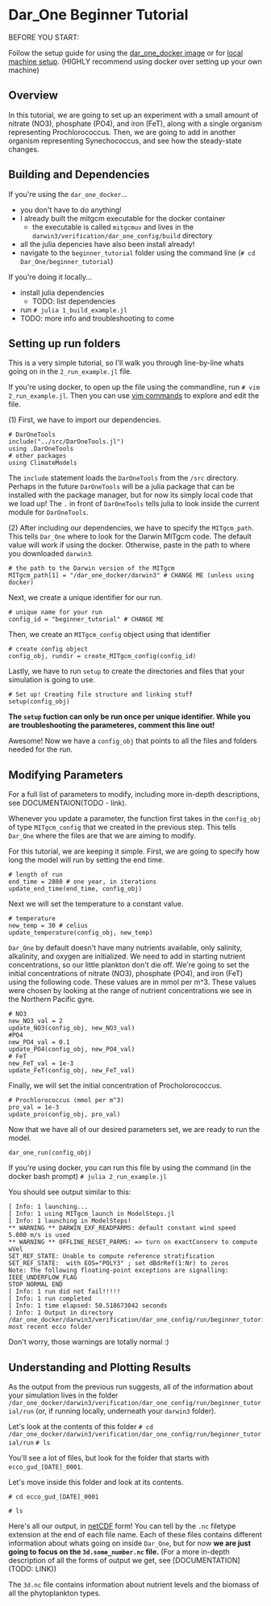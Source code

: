 # Dar_One Beginner Tutorial

BEFORE YOU START:

Follow the setup guide for using the [dar_one_docker image](../README.md/#setting-up-with-docker) or for [local machine setup](../README.md/#setting-up-on-local-machine). (HIGHLY recommend using docker over setting up your own machine) 
## Overview 

In this tutorial, we are going to set up an experiment with a small amount of nitrate (NO3),
phosphate (PO4), and iron (FeT), along with a single organism representing Prochlorococcus. 
Then, we are going to add in another organism representing Synechococcus, and see 
how the steady-state changes. 

## Building and Dependencies 

If you're using the `dar_one_docker`...
- you don't have to do anything! 
- I already built the mitgcm executable for the docker container
    - the executable is called `mitgcmuv` and lives in the `darwin3/verification/dar_one_config/build` directory 
- all the julia depencies have also been install already! 
- navigate to the `beginner_tutorial` folder using the command line (`# cd Dar_One/beginner_tutorial`)

If you're doing it locally... 
- install julia dependencies
    - TODO: list dependencies
- run `# julia 1_build_example.jl`
- TODO: more info and troubleshooting to come

## Setting up run folders 

This is a very simple tutorial, so I'll walk you through line-by-line whats going on in the 
`2_run_example.jl` file. 

If you're using docker, to open up the file using the commandline, run 
`# vim 2_run_example.jl`. Then you can use [vim commands](https://coderwall.com/p/adv71w/basic-vim-commands-for-getting-started) to explore and edit the file. 

(1) First, we have to import our dependencies.

```
# DarOneTools
include("../src/DarOneTools.jl")
using .DarOneTools
# other packages 
using ClimateModels
```
The `include` statement loads the `DarOneTools` from the `/src` directory. Perhaps in the future 
`DarOneTools` will be a julia package that can be installed with the package manager, but for now
its simply local code that we load up! The `.` in front of `DarOneTools` tells julia to look inside
the current module for `DarOneTools`.  

(2) After including our dependencies, we have to specify the `MITgcm_path`. This tells `Dar_One` where 
to look for the Darwin MITgcm code. The default value will work if using the docker. Otherwise, 
paste in the path to where you downloaded `darwin3`. 
```
# the path to the Darwin version of the MITgcm 
MITgcm_path[1] = "/dar_one_docker/darwin3" # CHANGE ME (unless using docker)
```
Next, we create a unique identifier for our run. 
```
# unique name for your run 
config_id = "beginner_tutorial" # CHANGE ME
```
Then, we create an `MITgcm_config` object using that identifier 
```
# create config object 
config_obj, rundir = create_MITgcm_config(config_id)
```
Lastly, we have to run `setup` to create the directories and files that your simulation is 
going to use. 
```
# Set up! Creating file structure and linking stuff
setup(config_obj)
```
**The `setup` fuction can only be run once per unique identifier. While you are troubleshooting
the parameteres, comment this line out!**

Awesome! Now we have a `config_obj` that points to all the files and folders needed for the run.

## Modifying Parameters 

For a full list of parameters to modify, including more in-depth descriptions, see DOCUMENTAION(TODO - link).

Whenever you update a parameter, the function first takes in the `config_obj` of type `MITgcm_config` that we created in the previous step. This tells `Dar_One` where the files are that we are 
aiming to modify. 

For this tutorial, we are keeping it simple. First, we are going to specify how long the model will run by setting the end time. 
```
# length of run 
end_time = 2880 # one year, in iterations
update_end_time(end_time, config_obj)
```
Next we will set the temperature to a constant value. 
```
# temperature
new_temp = 30 # celius
update_temperature(config_obj, new_temp)
```
`Dar_One` by default doesn't have many nutrients available, only salinity, alkalinity, and oxygen 
are initialized. We need to add in starting nutrient concentrations, so our little plankton 
don't die off. We're going to set the initial concentrations of nitrate (NO3), phosphate (PO4), and iron (FeT) using the following code. These values are in mmol per m^3. These values were chosen 
by looking at the range of nutrient concentrations we see in the Northern Pacific gyre.  

```
# NO3
new_NO3_val = 2 
update_NO3(config_obj, new_NO3_val)
#PO4
new_PO4_val = 0.1
update_PO4(config_obj, new_PO4_val)
# FeT
new_FeT_val = 1e-3
update_FeT(config_obj, new_FeT_val)
```
Finally, we will set the initial concentration of Procholorococcus. 
```
# Prochlorococcus (mmol per m^3)
pro_val = 1e-3
update_pro(config_obj, pro_val)
```

Now that we have all of our desired parameters set, we are ready to run the model. 
```
dar_one_run(config_obj)
```

If you're using docker, you can run this file by using the command (in the docker bash prompt)
`# julia 2_run_example.jl` 

You should see output similar to this:

```
[ Info: 1 launching...
[ Info: 1 using MITgcm_launch in ModelSteps.jl
[ Info: 1 launching in ModelSteps!
** WARNING ** DARWIN_EXF_READPARMS: default constant wind speed   5.000 m/s is used
** WARNING ** OFFLINE_RESET_PARMS: => turn on exactConserv to compute wVel
SET_REF_STATE: Unable to compute reference stratification
SET_REF_STATE:  with EOS="POLY3" ; set dBdrRef(1:Nr) to zeros
Note: The following floating-point exceptions are signalling: IEEE_UNDERFLOW_FLAG
STOP NORMAL END
[ Info: 1 run did not fail!!!!! 
[ Info: 1 run completed
[ Info: 1 time elapsed: 50.518673042 seconds
[ Info: 1 Output in directory /dar_one_docker/darwin3/verification/dar_one_config/run/beginner_tutorial/run, most recent ecco folder 
```
Don't worry, those warnings are totally normal :) 

## Understanding and Plotting Results 

As the output from the previous run suggests, all of the information about your simulation lives in the folder `/dar_one_docker/darwin3/verification/dar_one_config/run/beginner_tutorial/run` (or, if running locally, underneath your `darwin3` folder). 

Let's look at the contents of this folder
`# cd /dar_one_docker/darwin3/verification/dar_one_config/run/beginner_tutorial/run`
`# ls`

You'll see a lot of files, but look for the folder that starts with `ecco_gud_[DATE]_0001`. 

Let's move inside this folder and look at its contents. 

`# cd ecco_gud_[DATE]_0001`

`# ls` 

Here's all our output, in [netCDF](https://www.unidata.ucar.edu/software/netcdf/) form! You can tell by the `.nc` filetype extension at the end of each file name. Each of these files contains different information about whats going on inside `Dar_One`, but for now **we are just going to focus on the `3d.some_number.nc` file.** (For a more in-depth description of all the forms of output we get, see [DOCUMENTATION](TODO: LINK))

The `3d.nc` file contains information about nutrient levels and the biomass of all the phytoplankton types. 







